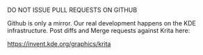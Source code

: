 DO NOT ISSUE PULL REQUESTS ON GITHUB

Github is only a mirror. Our real development happens on
the KDE infrastructure. Post diffs and Merge requests
against Krita here:

https://invent.kde.org/graphics/krita
